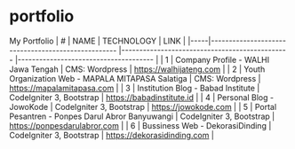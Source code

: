 # portfolio
My Portfolio
| #   | NAME                                              	| TECHNOLOGY                                     	| LINK                                 	|
|-----|---------------------------------------------------	|-----------------------------------------------	|--------------------------------------	|
|  1  | Company Profile - WALHI Jawa Tengah                	| CMS: Wordpress				                        	| https://walhijateng.com             	|
|  2  | Youth Organization Web - MAPALA MITAPASA Salatiga  	| CMS: Wordpress		                        	    | https://mapalamitapasa.com           	|
|  3  | Institution Blog - Babad Institute				 	        | CodeIgniter 3, Bootstrap                        | https://babadinstitute.id            	|
|  4  | Personal Blog - JowoKode				            	      | CodeIgniter 3, Bootstrap                        | https://jowokode.com     	          	|
|  5  | Portal Pesantren - Ponpes Darul Abror Banyuwangi    | CodeIgniter 3, Bootstrap			              	  | https://ponpesdarulabror.com        	|
|  6  | Bussiness Web - DekorasiDinding                     | CodeIgniter 3, Bootstrap			              	  | https://dekorasidinding.com    	    	|
